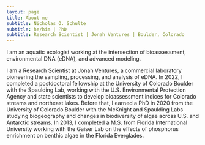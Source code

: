 ```yaml
---
layout: page
title: About me
subtitle: Nicholas O. Schulte
subtitle: he/him | PhD
subtitle: Research Scientist | Jonah Ventures | Boulder, Colorado
---
```


I am an aquatic ecologist working at the intersection of bioassessment, environmental DNA (eDNA), and advanced modeling. 

I am a Research Scientist at Jonah Ventures, a commercial laboratory pioneering the sampling, processing, and analysis of eDNA. In 2022, I completed a postdoctoral fellowship at the University of Colorado Boulder with the Spaulding Lab, working with the U.S. Environmental Protection Agency and state scientists to develop bioassessment indices for Colorado streams and northeast lakes. Before that, I earned a PhD in 2020 from the University of Colorado Boulder with the McKnight and Spaulding Labs studying biogeography and changes in biodiversity of algae across U.S. and Antarctic streams. In 2013, I completed a M.S. from Florida International University working with the Gaiser Lab on the effects of phosphorus enrichment on benthic algae in the Florida Everglades.
